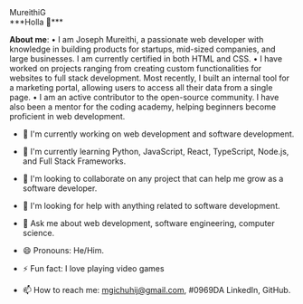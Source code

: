 <!DOCTYPE html>
<html>
<head>
MureithiG<br>
</head>
  <body>
***Holla 👋***

**About me**:
•	I am Joseph Mureithi, a passionate web developer with knowledge in building products for startups, mid-sized companies, and large businesses. I am currently certified in both HTML and CSS. 
•	I have worked on projects ranging from creating custom functionalities for websites to full stack development. Most recently, I built an internal tool for a marketing portal, allowing users to access all their data from a single page. 
•	I am an active contributor to the open-source community. I have also been a mentor for the coding academy, helping beginners become proficient in web development.

- 🔭 I'm currently working on web development and software development.
  
- 🌱 I'm currently learning Python, JavaScript, React, TypeScript, Node.js, and Full Stack Frameworks.
  
- 👯 I'm looking to collaborate on any project that can help me grow as a software developer.
  
- 🤔 I'm looking for help with anything related to software development.
  
- 💬 Ask me about web development, software engineering, computer science.
- 😄 Pronouns: He/Him.
  
- ⚡ Fun fact: I love playing video games
  
- 📫 How to reach me: mgichuhij@gmail.com, #0969DA LinkedIn, GitHub.
  
<i class='fab fa-facebook-square' style='font-size: 48px; color: blue'></i>
  

  </body>
</html>
